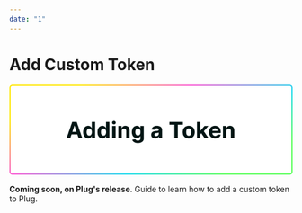 ```yaml
---
date: "1"
---
```

# Add Custom Token

![](imgs/token.png)

**Coming soon, on Plug's release**. Guide to learn how to add a custom token to Plug.



